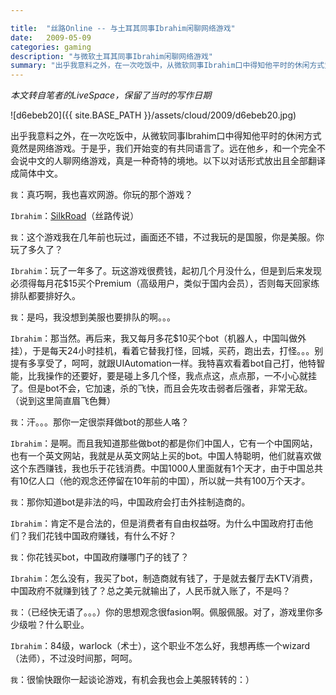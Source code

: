 ```yaml
---

title:  "丝路Online -- 与土耳其同事Ibrahim闲聊网络游戏"
date:   2009-05-09
categories: gaming
description: "与微软土耳其同事Ibrahim闲聊网络游戏"
summary: "出乎我意料之外，在一次吃饭中，从微软同事Ibrahim口中得知他平时的休闲方式竟然是网络游戏。于是乎，我们开始变的有共同语言了。远在他乡，和一个完全不会说中文的人聊网络游戏，真是一种奇特的境地。以下以对话形式放出且全部翻译成简体中文。"
---
```


*本文转自笔者的LiveSpace，保留了当时的写作日期*

![d6ebeb20]({{ site.BASE_PATH }}/assets/cloud/2009/d6ebeb20.jpg)

出乎我意料之外，在一次吃饭中，从微软同事Ibrahim口中得知他平时的休闲方式竟然是网络游戏。于是乎，我们开始变的有共同语言了。远在他乡，和一个完全不会说中文的人聊网络游戏，真是一种奇特的境地。以下以对话形式放出且全部翻译成简体中文。

 

`我`：真巧啊，我也喜欢网游。你玩的那个游戏？

`Ibrahim`：[SilkRoad](http://www.joymax.com/silkroad/)（丝路传说）

`我`：这个游戏我在几年前也玩过，画面还不错，不过我玩的是国服，你是美服。你玩了多久了？

`Ibrahim`：玩了一年多了。玩这游戏很费钱，起初几个月没什么，但是到后来发现必须得每月花$15买个Premium（高级用户，类似于国内会员），否则每天回家练排队都要排好久。

`我`：是吗，我没想到美服也要排队的啊。。。

`Ibrahim`：那当然。再后来，我又每月多花$10买个bot（机器人，中国叫做外挂），于是每天24小时挂机，看着它替我打怪，回城，买药，跑出去，打怪。。。别提有多享受了，呵呵，就跟UIAutomation一样。我特喜欢看着bot自己打，他特智能，比我操作的还要好，要是碰上多几个怪，我点点这，点点那，一不小心就挂了。但是bot不会，它加速，杀的飞快，而且会先攻击弱者后强者，非常无敌。（说到这里简直眉飞色舞）

`我`：汗。。。那你一定很崇拜做bot的那些人咯？

`Ibrahim`：是啊。而且我知道那些做bot的都是你们中国人，它有一个中国网站，也有一个英文网站，我就是从英文网站上买的bot。中国人特聪明，他们就喜欢做这个东西赚钱，我也乐于花钱消费。中国1000人里面就有1个天才，由于中国总共有10亿人口（他的观念还停留在10年前的中国），所以就一共有100万个天才。

`我`：那你知道bot是非法的吗，中国政府会打击外挂制造商的。

`Ibrahim`：肯定不是合法的，但是消费者有自由权益呀。为什么中国政府打击他们？我们花钱中国政府赚钱，有什么不好？

`我`：你花钱买bot，中国政府赚哪门子的钱了？

`Ibrahim`：怎么没有，我买了bot，制造商就有钱了，于是就去餐厅去KTV消费，中国政府不就赚到钱了？总之美元就输出了，人民币就入账了，不是吗？

`我`：（已经快无语了。。。）你的思想观念很fasion啊。佩服佩服。对了，游戏里你多少级啦？什么职业。

`Ibrahim`：84级，warlock（术士），这个职业不怎么好，我想再练一个wizard（法师），不过没时间那，呵呵。

`我`：很愉快跟你一起谈论游戏，有机会我也会上美服转转的：）
